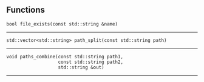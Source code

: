 ## Functions

    bool file_exists(const std::string &name)


---

    std::vector<std::string> path_split(const std::string path)


---

    void paths_combine(const std::string path1,
                       const std::string path2,
                       std::string &out)


---